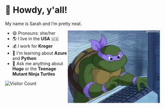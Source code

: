 # 🤠 Howdy, y'all!

My name is Sarah and I’m pretty neat.

<img src='https://github.com/zarahzachz/zarahzachz/blob/master/donnie.gif' alt='Donatello from Teenage Mutant Ninja Turtles types wildly on 90s desktop computer' width='300px' align='right'/>

- 😄 Pronouns: she/her
- 🌎 I live in the **USA** 🇺🇸
- 💰 I work for **Kroger**
- 🌱 I'm learning about **Azure** and **Python**
- 💬 Ask me anything about **Hugo** or the **Teenage Mutant Ninja Turtles**

![Visitor Count](https://profile-counter.glitch.me/zarahzachz/count.svg)
